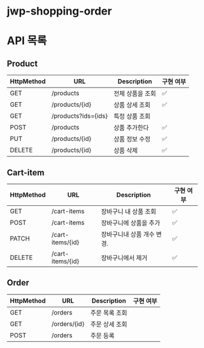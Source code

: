 # jwp-shopping-order

# API 목록

## Product
| HttpMethod | URL                 | Description | 구현 여부 |
|------------|---------------------|-------------|-------|
| GET        | /products           | 전체 상품을 조회   | ✅     |
| GET        | /products/{id}      | 상품 상세 조회    | ✅     |
| GET        | /products?ids={ids} | 특정 상품 조회    |       |
| POST       | /products           | 상품 추가한다     | ✅     |
| PUT        | /products/{id}      | 상품 정보 수정    | ✅     |
| DELETE     | /products/{id}      | 상품 삭제       | ✅     |

## Cart-item
| HttpMethod | URL              | Description     | 구현 여부 |
|------------|------------------|-----------------|-------|
| GET        | /cart-items      | 장바구니 내 상품 조회    | ✅     |
| POST       | /cart-items      | 장바구니에 상품을 추가    | ✅     |
| PATCH      | /cart-items/{id} | 장바구니내 상품 개수 변경. | ✅     |
| DELETE     | /cart-items/{id} | 장바구니에서 제거       | ✅     |

## Order
| HttpMethod | URL          | Description | 구현 여부 |
|------------|--------------|-------------|-------|
| GET        | /orders      | 주문 목록 조회    |       |
| GET        | /orders/{id} | 주문 상세 조회    |       |
| POST       | /orders      | 주문 등록       |       |

